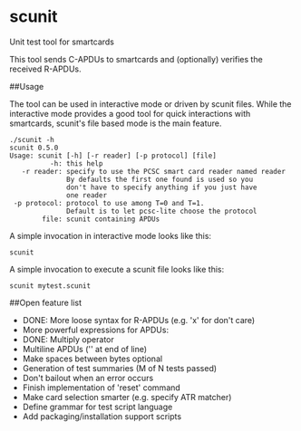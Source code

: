 # scunit

Unit test tool for smartcards

This tool sends C-APDUs to smartcards and (optionally)
verifies the received R-APDUs.

##Usage

The tool can be used in interactive mode or driven by scunit files.
While the interactive mode provides a good tool for quick
interactions with smartcards, scunit's file based mode
is the main feature.

```
./scunit -h
scunit 0.5.0
Usage: scunit [-h] [-r reader] [-p protocol] [file]
          -h: this help
   -r reader: specify to use the PCSC smart card reader named reader
              By defaults the first one found is used so you
              don't have to specify anything if you just have
              one reader
 -p protocol: protocol to use among T=0 and T=1.
              Default is to let pcsc-lite choose the protocol
        file: scunit containing APDUs
```

A simple invocation in interactive mode looks like this:
```
scunit
```

A simple invocation to execute a scunit file looks like this:

```
scunit mytest.scunit
```

##Open feature list
 * DONE: More loose syntax for R-APDUs (e.g. 'x' for don't care)
 * More powerful expressions for APDUs:
  * DONE: Multiply operator
  * Multiline APDUs ('\' at end of line)
  * Make spaces between bytes optional
 * Generation of test summaries (M of N tests passed)
 * Don't bailout when an error occurs
 * Finish implementation of 'reset' command
 * Make card selection smarter (e.g. specify ATR matcher)
 * Define grammar for test script language
 * Add packaging/installation support scripts
